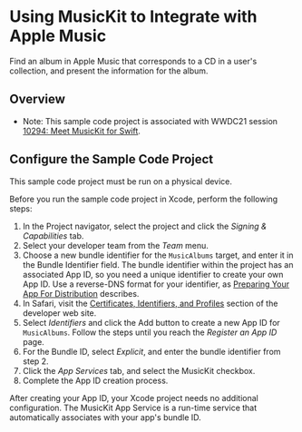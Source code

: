 # Using MusicKit to Integrate with Apple Music

Find an album in Apple Music that corresponds to a CD in a user's collection, and present the information for the album.

## Overview

- Note: This sample code project is associated with WWDC21 session [10294: Meet MusicKit for Swift](https://developer.apple.com/wwdc21/10294/).

## Configure the Sample Code Project

This sample code project must be run on a physical device.

Before you run the sample code project in Xcode, perform the following steps:

1. In the Project navigator, select the project and click the *Signing & Capabilities* tab.
2. Select your developer team from the *Team* menu.
3. Choose a new bundle identifier for the `MusicAlbums` target, and enter it in the Bundle Identifier field. The bundle identifier within the project has an associated App ID, so you need a unique identifier to create your own App ID. Use a reverse-DNS format for your identifier, as [Preparing Your App For Distribution](https://developer.apple.com/documentation/xcode/preparing-your-app-for-distribution) describes.
4. In Safari, visit the [Certificates, Identifiers, and Profiles](https://developer.apple.com/account/resources) section of the developer web site.
5. Select *Identifiers* and click the Add button to create a new App ID for `MusicAlbums`. Follow the steps until you reach the *Register an App ID* page.
6. For the Bundle ID, select *Explicit*, and enter the bundle identifier from step 2.
7. Click the *App Services* tab, and select the MusicKit checkbox.
8. Complete the App ID creation process.

After creating your App ID, your Xcode project needs no additional configuration. The MusicKit App Service is a run-time service that automatically associates with your app's bundle ID.
